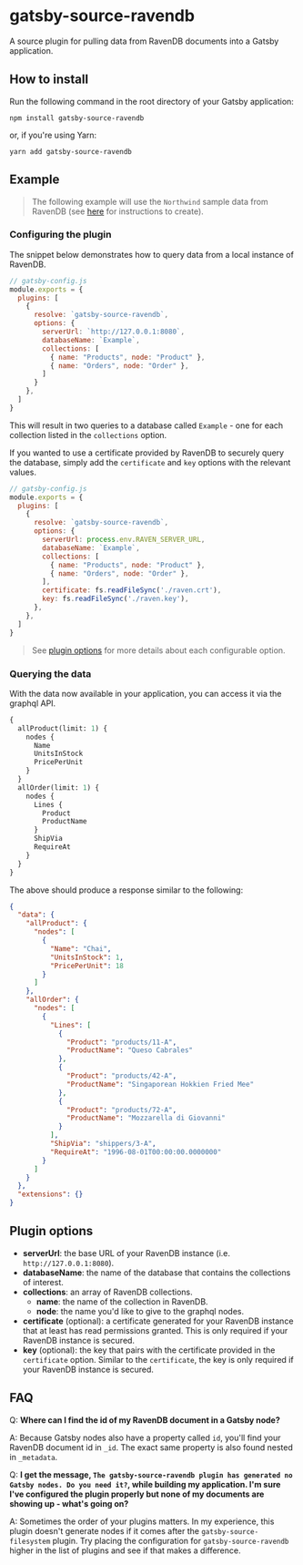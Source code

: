 # gatsby-source-ravendb

A source plugin for pulling data from RavenDB documents into a Gatsby application.

## How to install

Run the following command in the root directory of your Gatsby application:

```npm install gatsby-source-ravendb```

or, if you're using Yarn:

```yarn add gatsby-source-ravendb```

## Example

>The following example will use the `Northwind` sample data from RavenDB (see [here](https://ravendb.net/docs/article-page/5.3/csharp/studio/database/tasks/create-sample-data) for instructions to create).

### Configuring the plugin

The snippet below demonstrates how to query data from a local instance of RavenDB.

```javascript
// gatsby-config.js
module.exports = {
  plugins: [
    {
      resolve: `gatsby-source-ravendb`,
      options: { 
        serverUrl: `http://127.0.0.1:8080`, 
        databaseName: `Example`,
        collections: [ 
          { name: "Products", node: "Product" },
          { name: "Orders", node: "Order" },
        ]
      }
    },
  ]
}
```

This will result in two queries to a database called `Example` - one for each collection listed in the `collections` option.

If you wanted to use a certificate provided by RavenDB to securely query the database, simply add the `certificate` and `key` options with the relevant values.

```javascript
// gatsby-config.js
module.exports = {
  plugins: [
    {
      resolve: `gatsby-source-ravendb`,
      options: { 
        serverUrl: process.env.RAVEN_SERVER_URL, 
        databaseName: `Example`,
        collections: [ 
          { name: "Products", node: "Product" },
          { name: "Orders", node: "Order" },
        ],
        certificate: fs.readFileSync('./raven.crt'),
        key: fs.readFileSync('./raven.key'),
      },
    },
  ]
}
```

> See [plugin options](#plugin-options) for more details about each configurable option.

### Querying the data

With the data now available in your application, you can access it via the graphql API.

```graphql
{
  allProduct(limit: 1) {
    nodes {
      Name
      UnitsInStock
      PricePerUnit
    }
  }
  allOrder(limit: 1) {
    nodes {
      Lines {
        Product
        ProductName
      }
      ShipVia
      RequireAt
    }
  }
}
```

The above should produce a response similar to the following:

```json
{
  "data": {
    "allProduct": {
      "nodes": [
        {
          "Name": "Chai",
          "UnitsInStock": 1,
          "PricePerUnit": 18
        }
      ]
    },
    "allOrder": {
      "nodes": [
        {
          "Lines": [
            {
              "Product": "products/11-A",
              "ProductName": "Queso Cabrales"
            },
            {
              "Product": "products/42-A",
              "ProductName": "Singaporean Hokkien Fried Mee"
            },
            {
              "Product": "products/72-A",
              "ProductName": "Mozzarella di Giovanni"
            }
          ],
          "ShipVia": "shippers/3-A",
          "RequireAt": "1996-08-01T00:00:00.0000000"
        }
      ]
    }
  },
  "extensions": {}
}
```

## Plugin options
- **serverUrl**: the base URL of your RavenDB instance (i.e. `http://127.0.0.1:8080`).
- **databaseName**: the name of the database that contains the collections of interest.
- **collections**: an array of RavenDB collections.
  - **name**: the name of the collection in RavenDB.
  - **node**: the name you'd like to give to the graphql nodes.
- **certificate** (optional): a certificate generated for your RavenDB instance that at least has read permissions granted. This is only required if your RavenDB instance is secured.
- **key** (optional): the key that pairs with the certificate provided in the `certificate` option. Similar to the `certificate`, the key is only required if your RavenDB instance is secured.

## FAQ

Q: **Where can I find the id of my RavenDB document in a Gatsby node?**

A: Because Gatsby nodes also have a property called `id`, you'll find your RavenDB document id in `_id`. The exact same property is also found nested in `_metadata`.

Q: **I get the message, `The gatsby-source-ravendb plugin has generated no Gatsby nodes. Do you need it?`, while building my application. I'm sure I've configured the plugin properly but none of my documents are showing up - what's going on?**

A: Sometimes the order of your plugins matters. In my experience, this plugin doesn't generate nodes if it comes after the `gatsby-source-filesystem` plugin. Try placing the configuration for `gatsby-source-ravendb` higher in the list of plugins and see if that makes a difference. 